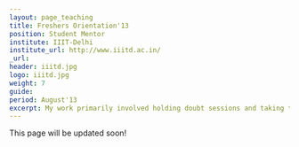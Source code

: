 ```yaml
---
layout: page_teaching
title: Freshers Orientation'13
position: Student Mentor
institute: IIIT-Delhi
institute_url: http://www.iiitd.ac.in/
_url: 
header: iiitd.jpg
logo: iiitd.jpg
weight: 7
guide: 
period: August'13
excerpt: My work primarily involved holding doubt sessions and taking tutorials for a batch of approx. 170 incoming freshmen. This would be thier foundation course before CSE101- Introduction to Programming.
---
```

This page will be updated soon!
